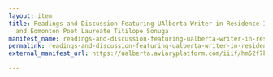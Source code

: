 ```yaml
---
layout: item
title: Readings and Discussion Featuring UAlberta Writer in Residence Ifeoma Chinwuba
  and Edmonton Poet Laureate Titilope Sonuga
manifest_name: readings-and-discussion-featuring-ualberta-writer-in-residence-ifeoma-chinwuba-and-edmonton-poet-laureate-titilope-sonuga
permalink: readings-and-discussion-featuring-ualberta-writer-in-residence-ifeoma-chinwuba-and-edmonton-poet-laureate-titilope-sonuga
external_manifest_url: https://ualberta.aviaryplatform.com/iiif/hm52f7ks57/manifest

---
```

